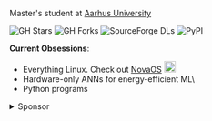 Master's student at [Aarhus University](https://international.au.dk/)

![GH Stars](https://img.shields.io/badge/dynamic/json?color=2f81f7&label=GH%20Stars&style=flat-square&query=%24.stars&url=https://api.github-star-counter.workers.dev/user/NicklasVraa)
![GH Forks](https://img.shields.io/badge/dynamic/json?color=2f81f7&label=GH%20Forks&style=flat-square&query=%24.forks&url=https://api.github-star-counter.workers.dev/user/NicklasVraa)
![SourceForge DLs](https://img.shields.io/sourceforge/dt/novaos?style=flat-square&label=Sourceforge%20DLs&color=2f81f7)
![PyPI](https://img.shields.io/pypi/dm/color-manager-nv?style=flat-square&label=PyPI%DLs&color=2f81f7)

**Current Obsessions**:
- Everything Linux. Check out [NovaOS](https://github.com/NicklasVraa/NovaOS/tree/main) <img src="meta/novaos.svg" width="20"/> 
- Hardware-only ANNs for energy-efficient ML\
- Python programs 

<details>
<summary>Sponsor</summary>
  
[![Donate](https://img.shields.io/badge/Donate-PayPal-2f81f7.svg?&style=flat-square)](https://www.paypal.com/donate/?hosted_button_id=36S38CB4UD57J)
[![Kofi](https://img.shields.io/badge/Kofi-2f81f7?style=flat-square)](https://ko-fi.com/M4M7IZK0Y)
[![BMAC](https://img.shields.io/badge/Buymeacoffee-2f81f7?style=flat-square)](https://www.buymeacoffee.com/nicklasvraa)\
![Bitcoin](https://img.shields.io/badge/Bitcoin-112ggRAZB6ipvV25v5ewnhdXSfyrYujfaF-2f81f7?style=flat-square)

</details>

